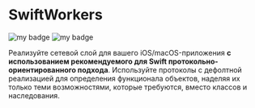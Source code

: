 #  SwiftWorkers

![my badge](https://badgen.net/static/Swift/6/orange) ![my badge](https://badgen.net/static/license/MIT/blue)


Реализуйте сетевой слой для вашего iOS/macOS-приложения **с использованием рекомендуемого для Swift протокольно-ориентированного подхода**. Используйте протоколы с дефолтной реализацией для определения функционала объектов, наделяя их только теми возможностями, которые требуются, вместо классов и наследования.



